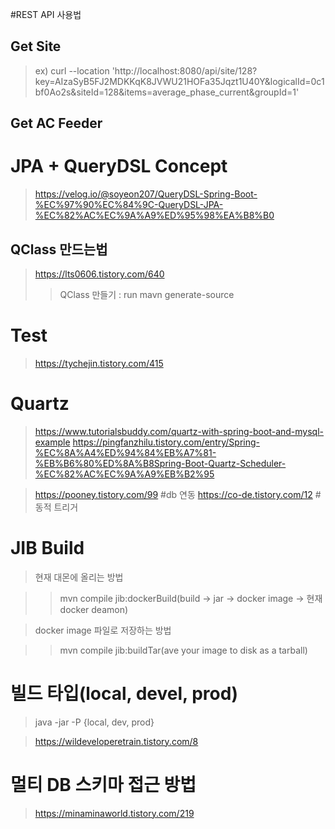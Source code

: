 #REST API 사용법

## Get Site 

> ex) curl --location 'http://localhost:8080/api/site/128?key=AIzaSyB5FJ2MDKKqK8JVWU21HOFa35Jqzt1U40Y&logicalId=0c1bf0Ao2s&siteId=128&items=average_phase_current&groupId=1'

## Get AC Feeder 


# JPA + QueryDSL Concept

> https://velog.io/@soyeon207/QueryDSL-Spring-Boot-%EC%97%90%EC%84%9C-QueryDSL-JPA-%EC%82%AC%EC%9A%A9%ED%95%98%EA%B8%B0

## QClass 만드는법
> https://lts0606.tistory.com/640
>	> QClass 만들기 : run mavn generate-source

# Test

> https://tychejin.tistory.com/415

# Quartz

> https://www.tutorialsbuddy.com/quartz-with-spring-boot-and-mysql-example
> https://pingfanzhilu.tistory.com/entry/Spring-%EC%8A%A4%ED%94%84%EB%A7%81-%EB%B6%80%ED%8A%B8Spring-Boot-Quartz-Scheduler-%EC%82%AC%EC%9A%A9%EB%B2%95

> https://pooney.tistory.com/99 #db 연동
> https://co-de.tistory.com/12 #동적 트리거
# JIB Build 

>현재 대몬에 올리는 방법

>	>mvn compile jib:dockerBuild(build -> jar -> docker image -> 현재 docker deamon)

>docker image 파일로 저장하는 방법

>	>mvn compile jib:buildTar(ave your image to disk as a tarball)

# 빌드 타입(local, devel, prod)

> java -jar -P {local, dev, prod} 

> https://wildeveloperetrain.tistory.com/8

# 멀티 DB 스키마 접근 방법
> https://minaminaworld.tistory.com/219